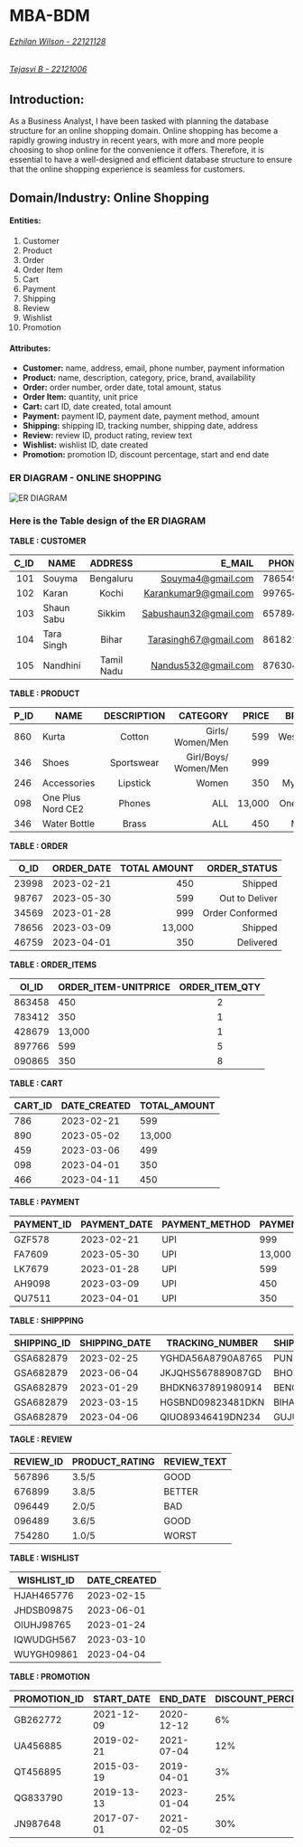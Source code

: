 # MBA-BDM
###### [Ezhilan Wilson - 22121128](https://github.com/EzhianWilson)
###### [Tejasvi B - 22121006](https://github.com/tejbasu)

## **Introduction:**

As a Business Analyst, I have been tasked with planning the database structure for an online shopping domain. Online shopping has become a rapidly growing industry in recent years, with more and more people choosing to shop online for the convenience it offers. Therefore, it is essential to have a well-designed and efficient database structure to ensure that the online shopping experience is seamless for customers.

## **Domain/Industry:** Online Shopping

#### **Entities:**

1. Customer
2. Product
3. Order
4. Order Item
5. Cart
6. Payment
7. Shipping
8. Review
9. Wishlist
10. Promotion

#### **Attributes:**

* **Customer:** name, address, email, phone number, payment information
* **Product:** name, description, category, price, brand, availability
* **Order:** order number, order date, total amount, status
* **Order Item:** quantity, unit price
* **Cart:** cart ID, date created, total amount
* **Payment:** payment ID, payment date, payment method, amount
* **Shipping:** shipping ID, tracking number, shipping date, address
* **Review:** review ID, product rating, review text
* **Wishlist:** wishlist ID, date created
* **Promotion:** promotion ID, discount percentage, start and end date


### ER DIAGRAM - ONLINE SHOPPING
![ER DIAGRAM](https://user-images.githubusercontent.com/126074324/234166650-55ba937e-c04e-4053-9aed-0cfdee67a23d.jpg)


### Here is the Table design of the ER DIAGRAM

**TABLE : CUSTOMER**

|C_ID| NAME          | ADDRESS       | E_MAIL                |PHONE_NO. | PAYMENT_INFO |
|---:| ------------- |:-------------:| ---------------------:|---------:|-------------:|
|101 |   Souyma      |Bengaluru      |Souyma4@gmail.com      |7865498712|  COD         |         
|102 |    Karan      |Kochi          |Karankumar9@gmail.com  |9976540987| Credit Card  |
|103 |  Shaun Sabu   |Sikkim         |Sabushaun32@gmail.com  |6578943210|COD           |
|104 |  Tara Singh   |Bihar          |Tarasingh67@gmail.com  |8618212489|UPI           |
|105 |  Nandhini     |Tamil Nadu     |Nandus532@gmail.com    |8763043210|Debit Card    |


**TABLE : PRODUCT**

|P_ID| NAME              | DESCRIPTION   | CATEGORY              |PRICE     | BRAND        | AVAILABILITY |
|----| -------------     |:-------------:| ---------------------:|---------:|-------------:|-------------:|
|860 |Kurta              | Cotton        |Girls/ Women/Men       |599       |Westside      |Yes           |
|346 |Shoes              | Sportswear    |Girl/Boys/ Women/Men   |999       |Nike          |Yes           |
|246 |Accessories        | Lipstick      | Women                 |350       |MyGlam        |Yes           |
|098 |One Plus Nord CE2  | Phones        |ALL                    |13,000    |One Plus      |Yes           |
|346 |Water Bottle       |Brass          |ALL                    |450       |Milton        |Yes           |


**TABLE : ORDER**

| O_ID  | ORDER_DATE    | TOTAL AMOUNT    |ORDER_STATUS     |
| ----- |:-------------:| ---------------:|----------------:|
|23998  |2023-02-21     |450              |Shipped          |
|98767  |2023-05-30     |599              |Out to Deliver   |
|34569  |2023-01-28     |999              |Order Conformed  |
|78656  |2023-03-09     |13,000           |Shipped          |
|46759  |2023-04-01     |350              |Delivered        |

**TABLE : ORDER_ITEMS**

|OI_ID | ORDER_ITEM-UNITPRICE  | ORDER_ITEM_QTY   |
|------| --------------------- |:----------------:|
|863458|450                    |2                 |
|783412|350                    |1                 |
|428679|13,000                 |1                 |
|897766|599                    |5                 |
|090865|350                    |8                 |


**TABLE : CART**

|CART_ID| DATE_CREATED | TOTAL_AMOUNT |
|-------|--------------|--------------|
|786    |2023-02-21    |599           |
|890    |2023-05-02    |13,000        |
|459    |2023-03-06    |499           |
|098    |2023-04-01    |350           |
|466    |2023-04-11    |450           |

**TABLE : PAYMENT**

|PAYMENT_ID| PAYMENT_DATE| PAYMENT_METHOD| PAYMENT_AMOUNT|
|----------|-------------|---------------|---------------|
|GZF578    |2023-02-21   |UPI            |999            |
|FA7609    |2023-05-30   |UPI            |13,000         |
|LK7679    |2023-01-28   |UPI            |599            |
|AH9098    |2023-03-09   |UPI            |450            |
|QU7511    |2023-04-01   |UPI            |350            |

**TABLE : SHIPPPING**

|SHIPPING_ID| SHIPPING_DATE | TRACKING_NUMBER | SHIPPING_ADDRESS |
|-----------|---------------|-----------------|------------------|
|GSA682879  |2023-02-25     |YGHDA56A8790A8765|PUNE              |
|GSA682879  |2023-06-04     |JKJQHS567889087GD|BHOPAL            |
|GSA682879  |2023-01-29     |BHDKN637891980914|BENGALURU         |
|GSA682879  |2023-03-15     |HGSBND09823481DKN|BIHAR             |
|GSA682879  |2023-04-06     |QIUO89346419DN234|GUJURAT           |

**TAGLE : REVIEW**

|REVIEW_ID| PRODUCT_RATING | REVIEW_TEXT|
|---------|----------------|------------|
|567896   |3.5/5           |GOOD        |
|676899   |3.8/5           |BETTER      |
|096449   |2.0/5           |BAD         |
|096489   |3.6/5           |GOOD        |
|754280   |1.0/5           |WORST       |

**TABLE : WISHLIST**

|WISHLIST_ID | DATE_CREATED |
|------------|--------------|
|HJAH465776  |2023-02-15    |
|JHDSB09875  |2023-06-01    |
|OIUHJ98765  |2023-01-24    |
|IQWUDGH567  |2023-03-10    |
|WUYGH09861  |2023-04-04    |

**TABLE : PROMOTION**

|PROMOTION_ID | START_DATE | END_DATE | DISCOUNT_PERCENTAGE |
|-------------|------------|----------|---------------------|
|GB262772     |2021-12-09  |2020-12-12|6%                   |
|UA456885     |2019-02-21  |2021-07-04|12%                  |
|QT456895     |2015-03-19  |2019-04-01|3%                   |
|QG833790     |2019-13-13  |2023-01-04|25%                  |
|JN987648     |2017-07-01  |2021-02-05|30%                  |


